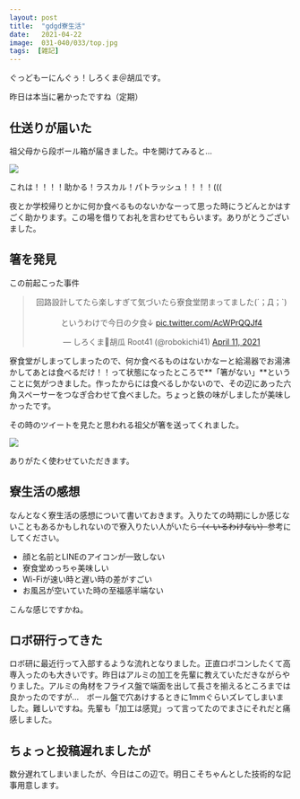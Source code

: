 ```yaml
---
layout: post
title:  "gdgd寮生活"
date:   2021-04-22
image:  031-040/033/top.jpg
tags:  [雑記]
---
```


ぐっどもーにんぐぅ！しろくま＠胡瓜です。

昨日は本当に暑かったですね（定期）

## 仕送りが届いた

祖父母から段ボール箱が届きました。中を開けてみると…

![]({{site.baseurl}}/img/031-040/033/001.jpg)

これは！！！！助かる！ラスカル！パトラッシュ！！！！(((

夜とか学校帰りとかに何か食べるものないかなーって思った時にうどんとかはすごく助かります。この場を借りてお礼を言わせてもらいます。ありがとうございました。

## 箸を発見

この前起こった事件

<center><blockquote class="twitter-tweet" data-theme="dark"><p lang="ja" dir="ltr">回路設計してたら楽しすぎて気づいたら寮食堂閉まってました(´；Д；`)<br><br>というわけで今日の夕食↓ <a href="https://t.co/AcWPrQQJf4">pic.twitter.com/AcWPrQQJf4</a></p>&mdash; しろくま🥒胡瓜 Root41 (@robokichi41) <a href="https://twitter.com/robokichi41/status/1381202519607545859?ref_src=twsrc%5Etfw">April 11, 2021</a></blockquote> <script async src="https://platform.twitter.com/widgets.js" charset="utf-8"></script></center>

寮食堂がしまってしまったので、何か食べるものはないかなーと給湯器でお湯沸かしてあとは食べるだけ！！って状態になったところで**「箸がない」**ということに気がつきました。作ったからには食べるしかないので、その辺にあった六角スペーサーをつなぎ合わせて食べました。ちょっと鉄の味がしましたが美味しかったです。

その時のツイートを見たと思われる祖父が箸を送ってくれました。

![]({{site.baseurl}}/img/031-040/033/002.jpg)

ありがたく使わせていただきます。

## 寮生活の感想

なんとなく寮生活の感想について書いておきます。入りたての時期にしか感じないこともあるかもしれないので寮入りたい人がいたら~~（←いるわけない）~~参考にしてください。

- 顔と名前とLINEのアイコンが一致しない
- 寮食堂めっちゃ美味しい
- Wi-Fiが速い時と遅い時の差がすごい
- お風呂が空いていた時の至福感半端ない

こんな感じですかね。

## ロボ研行ってきた

ロボ研に最近行って入部するような流れとなりました。正直ロボコンしたくて高専入ったのも大きいです。昨日はアルミの加工を先輩に教えていただきながらやりました。アルミの角材をフライス盤で端面を出して長さを揃えるところまでは良かったのですが…　ボール盤で穴あけするときに1mmぐらいズレてしまいました。難しいですね。先輩も「加工は感覚」って言ってたのでまさにそれだと痛感しました。

## ちょっと投稿遅れましたが

数分遅れてしまいましたが、今日はこの辺で。明日こそちゃんとした技術的な記事用意します。